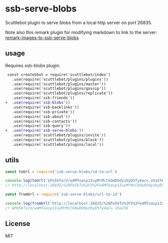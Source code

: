 # ssb-serve-blobs

Scuttlebot plugin to serve blobs from a local http server on port 26835.

Note also this remark plugin for modifying markdown to link to the server: [remark-images-to-ssb-serve-blobs](https://gitlab.com/staltz/remark-images-to-ssb-serve-blobs)

## usage

Requires ssb-blobs plugin.

```diff
 const createSbot = require('scuttlebot/index')
   .use(require('scuttlebot/plugins/plugins'))
   .use(require('scuttlebot/plugins/master'))
   .use(require('scuttlebot/plugins/gossip'))
   .use(require('scuttlebot/plugins/replicate'))
   .use(require('ssb-friends'))
+  .use(require('ssb-blobs'))
   .use(require('ssb-backlinks'))
   .use(require('ssb-private'))
   .use(require('ssb-about'))
   .use(require('ssb-contacts'))
   .use(require('ssb-query'))
+  .use(require('ssb-serve-blobs'))
   .use(require('scuttlebot/plugins/invite'))
   .use(require('scuttlebot/plugins/block'))
   .use(require('scuttlebot/plugins/local'))
```

## utils

```js
const toUrl = require('ssb-serve-blobs/id-to-url')

console.log(toUrl('&Pe5kTo/V/w4MToasp1IuyMrMcCkQwDOdyzbyD5fy4ac=.sha256'));
// http://localhost:26835/%26Pe5kTo%2FV%2Fw4MToasp1IuyMrMcCkQwDOdyzbyD5fy4ac%3D.sha256
```

```js
const fromUrl = require('ssb-serve-blobs/url-to-id')

console.log(fromUrl('http://localhost:26835/%26Pe5kTo%2FV%2Fw4MToasp1IuyMrMcCkQwDOdyzbyD5fy4ac%3D.sha256'));
// &Pe5kTo/V/w4MToasp1IuyMrMcCkQwDOdyzbyD5fy4ac=.sha256
```


## License

MIT
